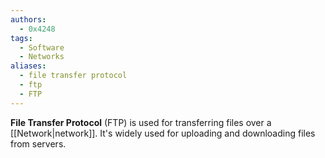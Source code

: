 ```yaml
---
authors: 
  - 0x4248
tags:
  - Software
  - Networks
aliases:
  - file transfer protocol
  - ftp
  - FTP
---
```

**File Transfer Protocol** (FTP) is used for transferring files over a [[Network|network]]. It's widely used for uploading and downloading files from servers.